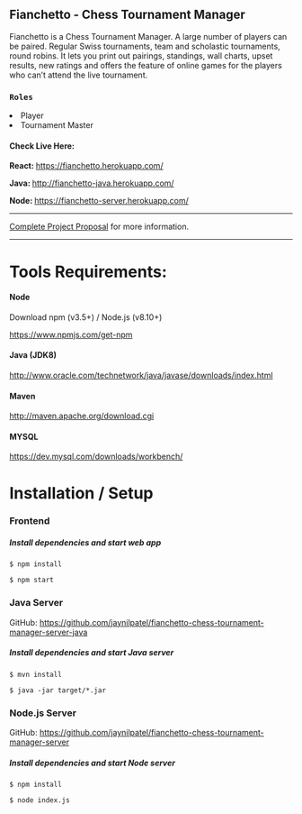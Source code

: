 ## Fianchetto - Chess Tournament Manager

Fianchetto is a Chess Tournament Manager. A large number of players can be paired. Regular Swiss tournaments, team and scholastic tournaments, round robins. It lets you print out pairings, standings, wall charts, upset results, new ratings and offers the feature of online games for the players who can’t attend the live tournament.

### `Roles`
<li> Player
<li> Tournament Master

<br/>

#### Check Live Here:
 
<b> React: </b>https://fianchetto.herokuapp.com/

<b>Java: </b>http://fianchetto-java.herokuapp.com/

<b>Node: </b>https://fianchetto-server.herokuapp.com/

<hr/>

[Complete Project Proposal](https://docs.google.com/document/d/1CGllshQlY93K2uPVRtmZDx5Tv7qODEGDOBWvUWjVOVw/edit?usp=sharing) for more information.

<hr/>

# Tools Requirements:
#### Node
Download npm (v3.5+) / Node.js (v8.10+)

https://www.npmjs.com/get-npm

#### Java (JDK8)
http://www.oracle.com/technetwork/java/javase/downloads/index.html

#### Maven
http://maven.apache.org/download.cgi

#### MYSQL
https://dev.mysql.com/downloads/workbench/

# Installation / Setup

### Frontend

##### Install dependencies and start web app

```
$ npm install

$ npm start
```

### Java Server

GitHub: https://github.com/jaynilpatel/fianchetto-chess-tournament-manager-server-java

##### Install dependencies and start Java server
```
$ mvn install

$ java -jar target/*.jar
```

### Node.js Server

GitHub: https://github.com/jaynilpatel/fianchetto-chess-tournament-manager-server
##### Install dependencies and start Node server
```
$ npm install

$ node index.js
```
